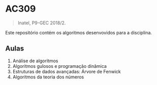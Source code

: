 # AC309
> Inatel, P9-GEC 2018/2.

Este repositório contém os algoritmos desenvovidos para a disciplina.

## Aulas

1. Análise de algoritmos
2. Algoritmos gulosos e programação dinâmica
3. Estruturas de dados avançadas: Árvore de Fenwick
4. Algoritmos da teoria dos números
